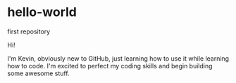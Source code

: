 # hello-world
first repository 

Hi!

I'm Kevin, obviously new to GitHub, just learning how to use it while learning how to code.
I'm excited to perfect my coding skills and begin building some awesome stuff. 
